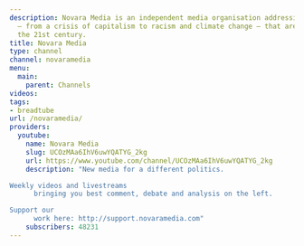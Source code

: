 ```yaml
---
description: Novara Media is an independent media organisation addressing the issues
  – from a crisis of capitalism to racism and climate change – that are set to define
  the 21st century.
title: Novara Media
type: channel
channel: novaramedia
menu:
  main:
    parent: Channels
videos:
tags:
- breadtube
url: /novaramedia/
providers:
  youtube:
    name: Novara Media
    slug: UCOzMAa6IhV6uwYQATYG_2kg
    url: https://www.youtube.com/channel/UCOzMAa6IhV6uwYQATYG_2kg
    description: "New media for a different politics.

Weekly videos and livestreams
      bringing you best comment, debate and analysis on the left. 

Support our
      work here: http://support.novaramedia.com"
    subscribers: 48231
---
```


